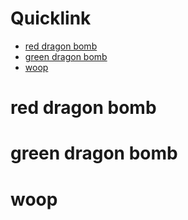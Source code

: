 # Quicklink
- [red dragon bomb](#red-dragon-bomb)
- [green dragon bomb](#green-dragon-bomb)
- [woop](#woop)
# red dragon bomb

# green dragon bomb

# woop